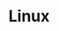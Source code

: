 ---
title: Linux
desc: Linux is a Unix-like open source operating system.
_links:
  projects:
    - href: /projects/centroid/
    - href: /projects/denver-schedules-api/
    - href: /projects/epicloud/
    - href: /projects/scramble-score/
    - href: /projects/simpler/
    - href: /projects/this-site/
  jobs:
    - href: /jobs/fe/
    - href: /jobs/freelance/
    - href: /jobs/rdi/
  self:
    href: /os/linux/
_embedded:
  projects:
    - title: Centroid
      desc: >-
        Library for accessing environment based configuration from multiple
        different programming languages.
      role: Contributor
      begin_year: 2014
      end_year: 2014
      _links:
        jobs:
          - href: /jobs/rdi/
        code:
          title: github.com/ResourceDataInc/Centroid
          href: 'https://github.com/ResourceDataInc/Centroid'
        languages:
          - href: /languages/cs/
          - href: /languages/py/
          - href: /languages/rb/
        os:
          - href: /os/windows/
          - href: /os/osx/
          - href: /os/linux/
        self:
          href: /projects/centroid/
    - title: Denver Schedules API
      desc: >-
        JSON API that provides access to Denver activities that impact the
        residents of Denver.
      role: Contributor
      begin_year: 2014
      end_year: 2014
      _links:
        code:
          title: github.com/codeforamerica/denver-schedules-api
          href: 'https://github.com/codeforamerica/denver-schedules-api'
        jobs:
          - href: /jobs/freelance/
        languages:
          - href: /languages/cs/
          - href: /languages/rb/
          - href: /languages/sql/
        db:
          - href: /db/postgres/
        os:
          - href: /os/windows/
          - href: /os/osx/
          - href: /os/linux/
        self:
          href: /projects/denver-schedules-api/
    - title: EpiCloud
      desc: null
      role: Technical Lead
      begin_year: 2015
      end_year: 2021
      _links:
        jobs:
          - href: /jobs/fe/
        languages:
          - href: /languages/ts/
        db:
          - href: /db/bigquery/
        os:
          - href: /os/linux/
        tools:
          - href: /tools/classroom/
          - href: /tools/ddb/
          - href: /tools/docker/
          - href: /tools/drive/
          - href: /tools/ec2/
          - href: /tools/ecr/
          - href: /tools/ecs/
          - href: /tools/fargate/
          - href: /tools/firebase/
          - href: /tools/iam/
          - href: /tools/lerna/
          - href: /tools/node/
          - href: /tools/puppeteer/
          - href: /tools/s3/
          - href: /tools/sqs/
          - href: /tools/tracker/
          - href: /tools/vpc/
        self:
          href: /projects/epicloud/
    - title: ScrambleScore
      desc: >-
        Mobile web application that allows golfers participating in scramble
        golf tournaments to record their scores and monitor the tournament
        leaderboard.
      role: Project Manager
      begin_year: 2012
      end_year: 2013
      _links:
        jobs:
          - href: /jobs/rdi/
        languages:
          - href: /languages/css/
          - href: /languages/html/
          - href: /languages/js/
          - href: /languages/rb/
        db:
          - href: /db/postgres/
        os:
          - href: /os/windows/
          - href: /os/osx/
          - href: /os/linux/
        self:
          href: /projects/scramble-score/
    - title: Simpler
      desc: Library that provides a simpler approach to C# class design.
      role: Author
      begin_year: 2010
      end_year: 2013
      _links:
        code:
          title: github.com/gregoryjscott/Simpler
          href: 'https://github.com/gregoryjscott/Simpler'
        jobs:
          - href: /jobs/freelance/
        languages:
          - href: /languages/cs/
          - href: /languages/rb/
        os:
          - href: /os/windows/
          - href: /os/osx/
          - href: /os/linux/
        self:
          href: /projects/simpler/
    - title: This Site
      desc: >-
        My website/experiment that uses Jekyll to create static HTML pages using
        YAML, Markdown, and hypermedia.
      role: Author
      begin_year: 2014
      end_year: null
      _links:
        code:
          title: github.com/gregoryjscott/me
          href: 'https://github.com/gregoryjscott/me'
        jobs:
          - href: /jobs/freelance/
        languages:
          - href: /languages/css/
          - href: /languages/html/
          - href: /languages/rb/
        os:
          - href: /os/osx/
          - href: /os/linux/
        self:
          href: /projects/this-site/
  jobs:
    - title: Futuristic Education
      desc: >-
        Founder of Futuristic Education, building automation technology for
        schools
      role: Founder/Programmer
      begin_year: 2018
      end_year: null
      time_desc: March 2018 - present
      _links:
        projects:
          - href: /projects/epicloud/
        db:
          - href: /db/bigquery/
        languages:
          - href: /languages/ts/
        os:
          - href: /os/linux/
        tools:
          - href: /tools/classroom/
          - href: /tools/ddb/
          - href: /tools/docker/
          - href: /tools/drive/
          - href: /tools/ec2/
          - href: /tools/ecr/
          - href: /tools/ecs/
          - href: /tools/fargate/
          - href: /tools/firebase/
          - href: /tools/iam/
          - href: /tools/lerna/
          - href: /tools/node/
          - href: /tools/puppeteer/
          - href: /tools/s3/
          - href: /tools/sqs/
          - href: /tools/tracker/
          - href: /tools/vpc/
        self:
          href: /jobs/fe/
    - title: Freelance
      desc: Freelance Programmer
      role: Self
      begin_year: 2014
      end_year: null
      time_desc: July 2014 - present
      _links:
        projects:
          - href: /projects/denver-schedules-api/
          - href: /projects/mvc-integration-test-framework/
          - href: /projects/simpler/
          - href: /projects/this-site/
        db:
          - href: /db/postgres/
        languages:
          - href: /languages/cs/
          - href: /languages/rb/
          - href: /languages/sql/
          - href: /languages/css/
          - href: /languages/html/
        os:
          - href: /os/windows/
          - href: /os/osx/
          - href: /os/linux/
        self:
          href: /jobs/freelance/
    - title: 'Resource Data, Inc.'
      desc: >-
        Technical Lead for Resource Data, Inc. (RDI), with branches in Alaska,
        Texas, Idaho, Minnesota, and Oregon, that provides custom database, web,
        and GIS programming services
      role: Technical Lead
      begin_year: 2005
      end_year: 2014
      time_desc: July 2005 - July 2014
      _links:
        projects:
          - href: /projects/agdc/
          - href: /projects/ahfc-integration/
          - href: /projects/awwu-intranet/
          - href: /projects/awwu-job-scheduler/
          - href: /projects/awwu-systems-integration/
          - href: /projects/bit-proposal/
          - href: /projects/centroid/
          - href: /projects/cis-data-capture/
          - href: /projects/consumption-views/
          - href: /projects/database-sync-awwu/
          - href: /projects/employee-suggestions/
          - href: /projects/energy-efficiency-map/
          - href: /projects/flir-monitoring/
          - href: /projects/lasar-range-finder/
          - href: /projects/please/
          - href: /projects/qb/
          - href: /projects/report-engine/
          - href: /projects/sar-reports/
          - href: /projects/scramble-score/
          - href: /projects/scrum-tools/
          - href: /projects/somd/
          - href: /projects/systems-portal/
          - href: /projects/train-builder/
        db:
          - href: /db/sql-server/
          - href: /db/oracle/
          - href: /db/access/
          - href: /db/sqlite/
          - href: /db/postgres/
        languages:
          - href: /languages/cs/
          - href: /languages/css/
          - href: /languages/html/
          - href: /languages/js/
          - href: /languages/py/
          - href: /languages/rb/
          - href: /languages/sql/
          - href: /languages/tsql/
        os:
          - href: /os/windows/
          - href: /os/osx/
          - href: /os/linux/
        self:
          href: /jobs/rdi/
---
